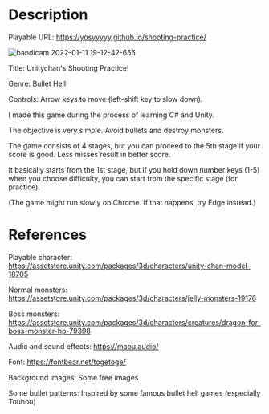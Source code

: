 # Description
Playable URL: https://yosyyyyy.github.io/shooting-practice/

![bandicam 2022-01-11 19-12-42-655](https://user-images.githubusercontent.com/94620808/148924034-29f66fa0-a342-4da9-9046-02e64e524c1d.jpg)

Title: Unitychan's Shooting Practice!

Genre: Bullet Hell

Controls: Arrow keys to move (left-shift key to slow down).

I made this game during the process of learning C# and Unity.

The objective is very simple. Avoid bullets and destroy monsters.

The game consists of 4 stages, but you can proceed to the 5th stage if your score is good. Less misses result in better score.

It basically starts from the 1st stage, but if you hold down number keys (1-5) when you choose difficulty, you can start from the specific stage (for practice).

(The game might run slowly on Chrome. If that happens, try Edge instead.)

# References
Playable character: https://assetstore.unity.com/packages/3d/characters/unity-chan-model-18705

Normal monsters: https://assetstore.unity.com/packages/3d/characters/jelly-monsters-19176

Boss monsters: https://assetstore.unity.com/packages/3d/characters/creatures/dragon-for-boss-monster-hp-79398

Audio and sound effects: https://maou.audio/

Font: https://fontbear.net/togetoge/

Background images: Some free images

Some bullet patterns: Inspired by some famous bullet hell games (especially Touhou)

